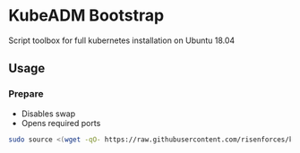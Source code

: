 # KubeADM Bootstrap

Script toolbox for full kubernetes installation on Ubuntu 18.04

## Usage

### Prepare

- Disables swap
- Opens required ports

```sh
sudo source <(wget -qO- https://raw.githubusercontent.com/risenforces/kubeadm-bootstrap/main/prepare.sh)
```